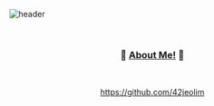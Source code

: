 ![header](https://capsule-render.vercel.app/api?type=wave&height=200&text=Stroke%20Test&fontAlign=70&stroke=00FF00&strokeWidth=3)

<div align="center">

<br/> 

### 🍎 [About Me!]([https://80000coding.oopy.io/aboutme](https://discreet-headline-ab1.notion.site/284b8cb6861840bea9516d6fa32c2d06)) 🍎

<br/>

<a href="버튼을 눌렀을 때 이동할 링크" target="_blank">https://github.com/42jeolim</a>

<!--
**LimJeonghyun/LimJeonghyun** is a ✨ _special_ ✨ repository because its `README.md` (this file) appears on your GitHub profile.

Here are some ideas to get you started:

- 🔭 I’m currently working on ...
- 🌱 I’m currently learning ...
- 👯 I’m looking to collaborate on ...
- 🤔 I’m looking for help with ...
- 💬 Ask me about ...
- 📫 How to reach me: ...
- 😄 Pronouns: ...
- ⚡ Fun fact: ...
-->
